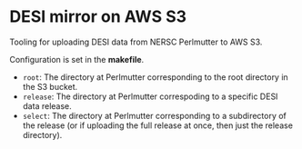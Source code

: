 # DESI mirror on AWS S3

Tooling for uploading DESI data from NERSC Perlmutter to AWS S3.

Configuration is set in the **makefile**.
* `root`: The directory at Perlmutter corresponding to the root directory in the S3 bucket.
* `release`: The directory at Perlmutter correspoding to a specific DESI data release.
* `select`: The directory at Perlmutter corresponding to a subdirectory of the release
  (or if uploading the full release at once, then just the release directory).
